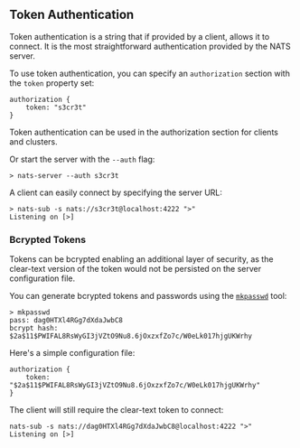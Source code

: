 ## Token Authentication

Token authentication is a string that if provided by a client, allows it to connect. It is the most straightforward authentication provided by the NATS server. 


To use token authentication, you can specify an `authorization` section with the `token` property set:
```
authorization {
    token: "s3cr3t"
}
```
Token authentication can be used in the authorization section for clients and clusters.

Or start the server with the `--auth` flag:
```
> nats-server --auth s3cr3t
```

A client can easily connect by specifying the server URL:
```
> nats-sub -s nats://s3cr3t@localhost:4222 ">"
Listening on [>]
```

### Bcrypted Tokens

Tokens can be bcrypted enabling an additional layer of security, as the clear-text version of the token would not be persisted on the server configuration file.

You can generate bcrypted tokens and passwords using the [`mkpasswd`](/nats_tools/mkpasswd.md) tool:

```
> mkpasswd
pass: dag0HTXl4RGg7dXdaJwbC8
bcrypt hash: $2a$11$PWIFAL8RsWyGI3jVZtO9Nu8.6jOxzxfZo7c/W0eLk017hjgUKWrhy
```


Here's a simple configuration file:
```
authorization {
    token: "$2a$11$PWIFAL8RsWyGI3jVZtO9Nu8.6jOxzxfZo7c/W0eLk017hjgUKWrhy"
}
```

The client will still require the clear-text token to connect:

```
nats-sub -s nats://dag0HTXl4RGg7dXdaJwbC8@localhost:4222 ">"
Listening on [>]
```


